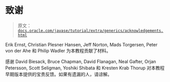 # 致谢

> 原文：[`docs.oracle.com/javase/tutorial/extra/generics/acknowledgements.html`](https://docs.oracle.com/javase/tutorial/extra/generics/acknowledgements.html)

Erik Ernst, Christian Plesner Hansen, Jeff Norton, Mads Torgersen, Peter von der Ahe 和 Philip Wadler 为本教程贡献了材料。

感谢 David Biesack, Bruce Chapman, David Flanagan, Neal Gafter, Orjan Petersson, Scott Seligman, Yoshiki Shibata 和 Kresten Krab Thorup 对本教程早期版本提供的宝贵反馈。如果有遗漏的人，请谅解。
